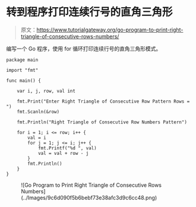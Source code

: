 # 转到程序打印连续行号的直角三角形

> 原文：<https://www.tutorialgateway.org/go-program-to-print-right-triangle-of-consecutive-rows-numbers/>

编写一个 Go 程序，使用 for 循环打印连续行号的直角三角形模式。

```
package main

import "fmt"

func main() {

	var i, j, row, val int

	fmt.Print("Enter Right Triangle of Consecutive Row Pattern Rows = ")
	fmt.Scanln(&row)

	fmt.Println("Right Triangle of Consecutive Row Numbers Pattern")

	for i = 1; i <= row; i++ {
		val = i
		for j = 1; j <= i; j++ {
			fmt.Printf("%d ", val)
			val = val + row - j
		}
		fmt.Println()
	}
}
```

<figure class="wp-block-image size-large">![Go Program to Print Right Triangle of Consecutive Rows Numbers](../Images/9c6d090f5b6bebf73e38afc3d9c6cc48.png)</figure>